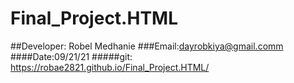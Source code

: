 # Final_Project.HTML
##Developer: Robel Medhanie
###Email:dayrobkiya@gmail.comm
####Date:09/21/21
#####git: https://robae2821.github.io/Final_Project.HTML/
